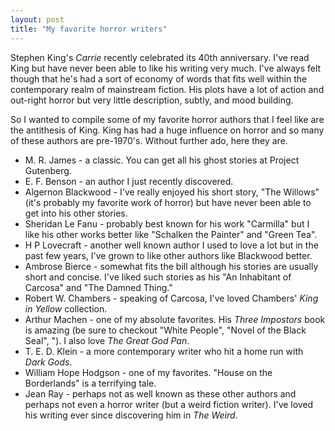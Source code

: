 ```yaml
---
layout: post
title: "My favorite horror writers"
---
```


Stephen King's *Carrie* recently celebrated its 40th anniversary. I've read
King but have never been able to like his writing very much. I've always felt
though that he's had a sort of economy of words that fits well within the
contemporary realm of mainstream fiction. His plots have a lot of action and
out-right horror but very little description, subtly, and mood building.

So I wanted to compile some of my favorite horror authors that I feel like are
the antithesis of King. King has had a huge influence on horror and so many of
these authors are pre-1970's. Without further ado, here they are.

* M. R. James - a classic. You can get all his ghost stories at Project Gutenberg.
* E. F. Benson - an author I just recently discovered.
* Algernon Blackwood - I've really enjoyed his short story, "The Willows" (it's
probably my favorite work of horror) but have never been able to get into his
other stories.
* Sheridan Le Fanu - probably best known for his work "Carmilla" but I like his
other works better like "Schalken the Painter" and "Green Tea".
* H P Lovecraft - another well known author I used to love a lot but in the past few years, I've grown to like other authors like Blackwood better.
* Ambrose Bierce - somewhat fits the bill although his stories are usually short and concise. I've liked such stories as his "An Inhabitant of Carcosa" and "The Damned Thing."
* Robert W. Chambers - speaking of Carcosa, I've loved Chambers' *King in Yellow* collection.
* Arthur Machen - one of my absolute favorites. His *Three Impostors* book is amazing (be sure to checkout "White People", "Novel of the Black Seal", "). I also love *The Great God Pan*.
* T. E. D. Klein - a more contemporary writer who hit a home run with *Dark Gods*.
* William Hope Hodgson - one of my favorites. "House on the Borderlands" is a terrifying tale.
* Jean Ray - perhaps not as well known as these other authors and perhaps not even a horror writer (but a weird fiction writer). I've loved his writing ever since discovering him in *The Weird*.


